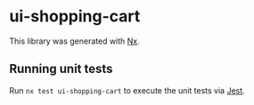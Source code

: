 # ui-shopping-cart

This library was generated with [Nx](https://nx.dev).

## Running unit tests

Run `nx test ui-shopping-cart` to execute the unit tests via [Jest](https://jestjs.io).

